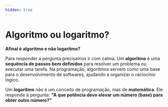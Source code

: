 ```yaml
---
hidden: true
---
```


# Algoritmo ou logaritmo?

**Afinal é algoritmo e não logaritmo?**

Para responder a pergunta precisamos ir com calma. Um **algoritmo** é uma **sequência de passos bem definidos** para resolver um problema ou executar uma tarefa. Na programação, algoritmos servem como uma base para o desenvolvimento de softwares, ajudando a organizar o raciocínio lógico.

Um **logaritmo** não é um conceito de programação, mas de **matemática**. Ele responde à pergunta: **"A que potência devo elevar um número (base) para obter outro número?"**

